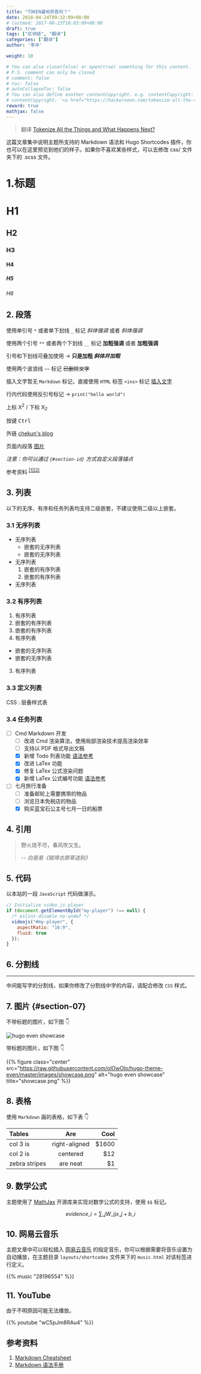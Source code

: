 ```yaml
---
title: "TOKEN遍地奈若何？"
date: 2018-04-24T09:32:09+08:00
# lastmod: 2017-08-23T18:03:09+08:00
draft: true
tags: ["区块链", "翻译"]
categories: ["翻译"]
author: '李冲'

weight: 10

# You can also close(false) or open(true) something for this content.
# P.S. comment can only be closed
# comment: false
# toc: false
# autoCollapseToc: false
# You can also define another contentCopyright. e.g. contentCopyright: "This is another copyright."
# contentCopyright: '<a href="https://hackernoon.com/tokenize-all-the-things-and-what-happens-next-513d78add55" rel="noopener" target="_blank">原文链接</a>'
reward: true
mathjax: false
---
```


> 翻译 [Tokenize All the Things and What Happens Next?](https://hackernoon.com/tokenize-all-the-things-and-what-happens-next-513d78add55)

这篇文章集中说明主题所支持的 Markdown 语法和 Hugo Shortcodes 插件，你也可以在这里预览到他们的样子。如果你不喜欢某些样式，可以去修改 css/ 文件夹下的 .scss 文件。

<!--more-->

# 1.标题

# H1

## H2

### H3

#### H4

##### H5

###### H6

## 2. 段落

使用单引号 `*` 或者单下划线 `_` 标记 _斜体强调_ 或者 _斜体强调_

使用两个引号 `**` 或者两个下划线 `__` 标记 **加粗强调** 或者 **加粗强调**

引号和下划线可叠加使用 → **只是加粗 _斜体并加粗_**

使用两个波浪线 `~~` 标记 ~~已删除文字~~

插入文字暂无 `Markdown` 标记，直接使用 `HTML` 标签 `<ins>` 标记 <ins>插入文字</ins>

行内代码使用反引号标记 → `print("hello world")`

上标 X<sup>2</sup> / 下标 X<sub>2</sub>

按键 <kbd>Ctrl</kbd>

外链 [chekun's blog](https://chekun.me)

页面内段落 [图片](#section-07)

_注意：你可以通过 `{#section-id}` 方式自定义段落锚点_

参考资料 <sup>[[1]](#ref01)</sup><sup>[[2]](#ref02)</sup>

## 3. 列表

以下的无序、有序和任务列表均支持二级嵌套，不建议使用二级以上嵌套。

### 3.1 无序列表

* 无序列表
  * 嵌套的无序列表
  * 嵌套的无序列表
* 无序列表
  1.  嵌套的有序列表
  2.  嵌套的有序列表
* 无序列表

### 3.2 有序列表

1.  有序列表
1.  嵌套的有序列表
1.  嵌套的有序列表
1.  有序列表

* 嵌套的无序列表
* 嵌套的无序列表

3.  有序列表

### 3.3 定义列表

CSS
: 层叠样式表

### 3.4 任务列表

* [ ] Cmd Markdown 开发
  * [ ] 改进 Cmd 渲染算法，使用局部渲染技术提高渲染效率
  * [ ] 支持以 PDF 格式导出文稿
  * [x] 新增 Todo 列表功能 [语法参考](https://github.com/blog/1375-task-lists-in-gfm-issues-pulls-comments)
  * [x] 改进 LaTex 功能
  * [x] 修复 LaTex 公式渲染问题
  * [x] 新增 LaTex 公式编号功能 [语法参考](http://docs.mathjax.org/en/latest/tex.html#tex-eq-numbers)
* [ ] 七月旅行准备
  * [ ] 准备邮轮上需要携带的物品
  * [ ] 浏览日本免税店的物品
  * [x] 购买蓝宝石公主号七月一日的船票

## 4. 引用

> 野火烧不尽，春风吹又生。
>
> <cite>-- 白居易《赋得古原草送别》</cite>

## 5. 代码

以本站的一段 `JavaScript` 代码做演示。

```javascript
// Initialize video.js player
if (document.getElementById("my-player") !== null) {
  /* eslint-disable no-undef */
  videojs("#my-player", {
    aspectRatio: "16:9",
    fluid: true
  });
}
```

## 6. 分割线

---

中间能写字的分割线，如果你修改了分割线中字的内容，请配合修改 `CSS` 样式。

## 7. 图片 {#section-07}

不带标题的图片，如下图 👇

![hugo even showcase](https://raw.githubusercontent.com/olOwOlo/hugo-theme-even/master/images/showcase.png "showcase.png")

带标题的图片，如下图 👇

{{% figure class="center" src="https://raw.githubusercontent.com/olOwOlo/hugo-theme-even/master/images/showcase.png" alt="hugo even showcase" title="showcase.png" %}}

## 8. 表格

使用 `Markdown` 画的表格，如下表 👇

| Tables        |      Are      |  Cool |
| :------------ | :-----------: | ----: |
| col 3 is      | right-aligned | $1600 |
| col 2 is      |   centered    |   $12 |
| zebra stripes |   are neat    |    $1 |

## 9. 数学公式

主题使用了 [MathJax](https://www.mathjax.org/) 开源库来实现对数学公式的支持，使用 `$$` 标记。

$$ evidence\_{i}=\sum\_{j}W\_{ij}x\_{j}+b\_{i} $$

## 10. 网易云音乐

主题文章中可以轻松插入 [网易云音乐](https://music.163.com/) 的指定音乐，你可以根据需要将音乐设置为自动播放，在主题目录 `layouts/shortcodes` 文件夹下的 `music.html` 对该标签进行定义。

{{% music "28196554" %}}

## 11. YouTube

由于不明原因可能无法播放。

{{% youtube "wC5pJm8RAu4" %}}

## 参考资料

1.  <a id="ref01">[Markdown Cheatsheet](https://github.com/adam-p/markdown-here/wiki/Markdown-Cheatsheet)</a>
2.  <a id="ref02">[Markdown 语法手册](https://www.zybuluo.com/EncyKe/note/120103)</a>
